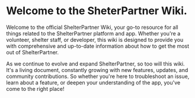 # Welcome to the SheterPartner Wiki.

Welcome to the official ShelterPartner Wiki, your go-to resource for all things related to the ShelterPartner platform and app. Whether you're a volunteer, shelter staff, or developer, this wiki is designed to provide you with comprehensive and up-to-date information about how to get the most out of ShelterPartner.

As we continue to evolve and expand ShelterPartner, so too will this wiki. It's a living document, constantly growing with new features, updates, and community contributions. So whether you're here to troubleshoot an issue, learn about a feature, or deepen your understanding of the app, you've come to the right place!
